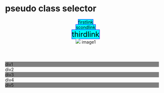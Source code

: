 <!DOCTYPE html>
<html>
    <head>
        <meta charset="utf-8">
        <title>
            ppsuedo selector
        </title>
        <style>
            header li {
                list-style: none;
            }
            a:visited , a:link{
                text-decoration: none;
                background-color: aqua;
                border: 1px solid blue;
                color: black;
                width: 200px;
                text-align: center;
                margin-bottom: 100px;
            }
            a:hover , a:active{
                background-color: yellow;
                color: rebeccapurple;
            }
            header li:nth-child(3){
                font-size: 24px;
            }
            section div:nth-child(odd){
                background-color: gray;
            }
            section div:nth-child(3):hover{
                background-color: red;
                cursor: pointer;
            }
        </style>
    </head>
    <body>
        <h1>
            pseudo class selector
        </h1>
        <header>
            <ul>
                <li>
                    <a href="first"> firstlink </a>
                </li>
                <li>
                    <a href="second" target="_blank"> scondlink </a>
                </li>
                <li>
                    <a href="third" target="_blank">
                        thirdlink
                    </a>
                </li>
                <li>
                     <img src="D:\Galaxy pics and whatsapp img\20230115_221902.jpg">
                        image1
                     </img>
                </li>
            </ul>
        </header>
        <section>
            <div>
                div1
            </div>
            <div>
                div2
            </div>
            <div>
                div3
            </div>
            <div>
                div4
            </div>
            <div>
                div5
            </div>
        </section>
    </body>
</html>
